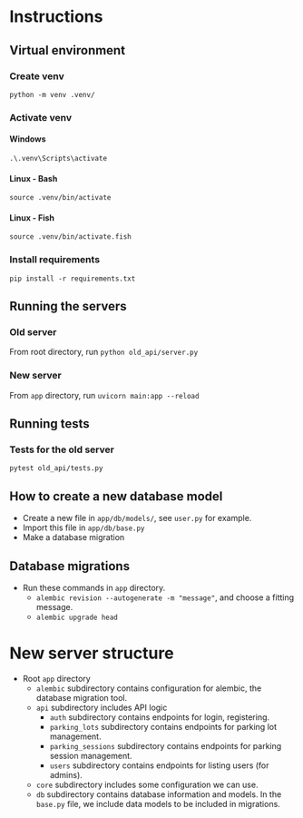 # Instructions
## Virtual environment
### Create venv
`python -m venv .venv/`
### Activate venv
#### Windows
`.\.venv\Scripts\activate`
#### Linux - Bash
`source .venv/bin/activate`
#### Linux - Fish
`source .venv/bin/activate.fish`
### Install requirements
`pip install -r requirements.txt`

## Running the servers
### Old server
From root directory, run
`python old_api/server.py`
### New server
From `app` directory, run
`uvicorn main:app --reload`

## Running tests
### Tests for the old server
`pytest old_api/tests.py`

## How to create a new database model
- Create a new file in `app/db/models/`, see `user.py` for example.
- Import this file in `app/db/base.py`
- Make a database migration

## Database migrations
- Run these commands in `app` directory.
  - `alembic revision --autogenerate -m "message"`, and choose a fitting message.
  - `alembic upgrade head`

# New server structure
- Root `app` directory
  - `alembic` subdirectory contains configuration for alembic, the database migration tool.
  - `api` subdirectory includes API logic
    - `auth` subdirectory contains endpoints for login, registering.
    - `parking_lots` subdirectory contains endpoints for parking lot management.
    - `parking_sessions` subdirectory contains endpoints for parking session management.
    - `users` subdirectory contains endpoints for listing users (for admins).
  - `core` subdirectory includes some configuration we can use.
  - `db` subdirectory contains database information and models. In the `base.py` file, we include data models to be included in migrations.
